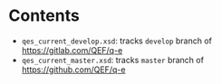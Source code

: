 # Contents

- `qes_current_develop.xsd`: tracks `develop` branch of https://gitlab.com/QEF/q-e
- `qes_current_master.xsd`: tracks `master` branch of https://github.com/QEF/q-e
